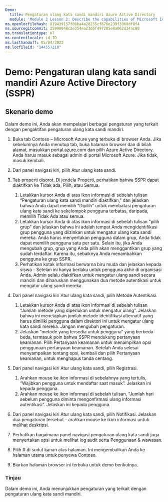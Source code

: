 ```yaml
---
Demo:
  title: Pengaturan ulang kata sandi mandiri Azure Active Directory
  module: 'Module 2 Lesson 2: Describe the capabilities of Microsoft Identity and access management solutions: Describe the different authentication methods of Azure AD'
ms.openlocfilehash: 819439157f86ba4a28255cf876e239f3960df8f4
ms.sourcegitcommit: 25998048c2e354ea23d6f497205e8a062d34ac80
ms.translationtype: HT
ms.contentlocale: id-ID
ms.lasthandoff: 05/04/2022
ms.locfileid: "144557218"
---
```

# <a name="demo-azure-active-directory-self-service-password-reset-sspr"></a>Demo: Pengaturan ulang kata sandi mandiri Azure Active Directory (SSPR)

## <a name="demo-scenario"></a>Skenario demo

Dalam demo ini, Anda akan mempelajari berbagai pengaturan yang terkait dengan pengaktifan pengaturan ulang kata sandi mandiri.

1. Buka tab Contoso – Microsoft Azure yang terbuka di browser Anda. Jika sebelumnya Anda menutup tab, buka halaman browser dan di bilah alamat, masukkan portal.azure.com dan pilih Azure Active Directory. Anda harus masuk sebagai admin di portal Microsoft Azure. Jika tidak, masuk kembali.

1. Dari panel navigasi kiri, pilih Atur ulang kata sandi.

1. Tab properti disorot.  Di jendela Properti, perhatikan bahwa SSPR dapat diaktifkan ke Tidak ada, Pilih, atau Semua.
    1. Letakkan kursor Anda di atas ikon informasi di sebelah tulisan “Pengaturan ulang kata sandi mandiri diaktifkan," dan jelaskan bahwa Anda dapat memilih "Dipilih" untuk membatasi pengaturan ulang kata sandi ke sekelompok pengguna terbatas, daripada, memilih Tidak Ada atau semua.
    1. Letakkan kursor Anda di atas ikon informasi di sebelah tulisan "pilih grup" dan jelaskan bahwa ini adalah tempat Anda mengidentifikasi grup pengguna yang diizinkan untuk mengatur ulang kata sandi mereka.   Anda harus menyertakan pengguna dalam grup, Anda tidak dapat memilih pengguna satu per satu.  Selain itu, jika Anda mengubah grup, grup yang Anda pilih akan menggantikan grup yang sudah terdaftar.  Karena itu, sebaiknya Anda menambahkan pengguna ke grup SSPR.
    1. Perhatikan kotak informasi berwarna biru muda dan jelaskan kepada siswa - Setelan ini hanya berlaku untuk pengguna akhir di organisasi Anda. Admin selalu diaktifkan untuk mengatur ulang sandi secara mandiri dan diharuskan menggunakan dua metode autentikasi untuk mengatur ulang sandi mereka.

1. Dari panel navigasi kiri Atur ulang kata sandi, pilih Metode Autentikasi.
    1. Letakkan kursor Anda di atas ikon informasi di sebelah tulisan “Jumlah metode yang diperlukan untuk mengatur ulang”.  Jelaskan bahwa ini menetapkan jumlah metode identifikasi alternatif yang harus dimiliki pengguna dalam direktori ini untuk mengatur ulang kata sandi mereka.   Jangan mengubah pengaturan.
    1. Jelaskan “metode yang tersedia untuk pengguna” yang berbeda-beda, termasuk poin bahwa SSPR mendukung pertanyaan keamanan. Pilih Pertanyaan keamanan untuk menampilkan opsi penggunaan pertanyaan keamanan. Setelah Anda selesai menyampaikan tentang opsi, kembali dan pilih Pertanyaan keamanan, untuk menghapus tanda centang.

1. Dari panel navigasi kiri Atur ulang kata sandi, pilih Registrasi.
    1. Arahkan mouse ke ikon informasi di sebelahnya yang tertulis, “Wajibkan pengguna untuk mendaftar saat masuk”.   Jelaskan ini kepada pengguna.  
    1. Arahkan mouse ke ikon informasi di sebelah tulisan, “Jumlah hari sebelum pengguna diminta mengonfirmasi ulang informasi autentikasi”.   Jelaskan ini kepada pengguna.  

1. Dari panel navigasi kiri Atur ulang kata sandi, pilih Notifikasi.  Jelaskan dua pengaturan tersebut – arahkan mouse ke ikon informasi untuk melihat deskripsi.

1. Perhatikan bagaimana panel navigasi pengaturan ulang kata sandi juga menyertakan opsi untuk melihat log audit serta Penggunaan & wawasan.

1. Pilih X di sudut kanan atas halaman. Ini mengembalikan Anda ke halaman utama untuk penyewa Contoso.

1. Biarkan halaman browser ini terbuka untuk demo berikutnya.

### <a name="review"></a>Tinjau

Dalam demo ini, Anda menunjukkan pengaturan yang terkait dengan pengaturan ulang kata sandi mandiri.
